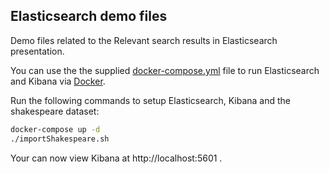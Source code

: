 Elasticsearch demo files
------------------------

Demo files related to the Relevant search results in Elasticsearch presentation.

You can use the the supplied [docker-compose.yml](docker-compose.yml) file to run Elasticsearch and Kibana via [Docker](https://www.docker.com/).

Run the following commands to setup Elasticsearch, Kibana and the shakespeare dataset:

```bash
docker-compose up -d
./importShakespeare.sh
```

Your can now view Kibana at http://localhost:5601 .
